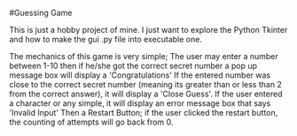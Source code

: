 #Guessing Game

This is just a hobby project of mine. I just want to explore the Python Tkinter and  how to make the gui .py file into executable one.

The mechanics of this game is very simple; The user may enter a number between 1-10 then if he/she got the correct secret number a pop up message box will display a 'Congratulations'
If the entered number was close to the correct secret number (meaning its greater than or less than 2 from the correct answer), it will display a 'Close Guess'.
If the user entered a character or any simple, it will display  an error  message box that says 'Invalid Input'
Then a Restart Button; if the user clicked the restart button, the counting of attempts will go back from 0.
